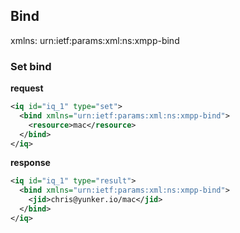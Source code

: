 ## Bind

xmlns: urn:ietf:params:xml:ns:xmpp-bind

### Set bind

__request__
```xml
<iq id="iq_1" type="set">
  <bind xmlns="urn:ietf:params:xml:ns:xmpp-bind">
    <resource>mac</resource>
  </bind>
</iq>
```

__response__
```xml
<iq id="iq_1" type="result">
  <bind xmlns="urn:ietf:params:xml:ns:xmpp-bind">
    <jid>chris@yunker.io/mac</jid>
  </bind>
</iq>
```

